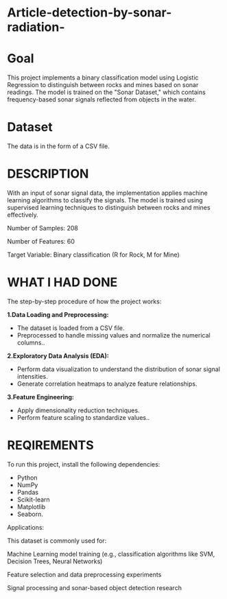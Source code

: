 # Article-detection-by-sonar-radiation-

# Goal
This project implements a binary classification model using Logistic Regression to distinguish between rocks and mines based on sonar readings. The model is trained on the "Sonar Dataset," which contains frequency-based sonar signals reflected from objects in the water.

# Dataset 
The data is in the form of a CSV file.

# DESCRIPTION

With an input of sonar signal data, the implementation applies machine learning algorithms to classify the signals.
The model is trained using supervised learning techniques to distinguish between rocks and mines effectively.
 
Number of Samples: 208

Number of Features: 60

Target Variable: Binary classification (R for Rock, M for Mine)
# WHAT I HAD DONE

The step-by-step procedure of how the project works:

 **1.Data Loading and Preprocessing:**
 <ul>
  <li>The dataset is loaded from a CSV file.</li>
  <li>Preprocessed to handle missing values and normalize the numerical columns..</li>
</ul>

**2.Exploratory Data Analysis (EDA):**

<ul>
  <li>Perform data visualization to understand the distribution of sonar signal intensities.</li>
  <li>Generate correlation heatmaps to analyze feature relationships.</li>
</ul>

**3.Feature Engineering:**
<ul>
  <li>Apply dimensionality reduction techniques.</li>
  <li>Perform feature scaling to standardize values..</li>
</ul>

# REQIREMENTS

To run this project, install the following dependencies:
<ul>
  <li>Python</li>

  <li>NumPy</li>

<li>Pandas</li>

<li>Scikit-learn</li>

<li>Matplotlib</li>

<li>Seaborn.</li>
 
</ul>



Applications: 

This dataset is commonly used for:

Machine Learning model training (e.g., classification algorithms like SVM, Decision Trees, Neural Networks)

Feature selection and data preprocessing experiments

Signal processing and sonar-based object detection research


